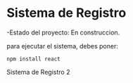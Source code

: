 <h1>Sistema de Registro</h1>

-Estado del proyecto: En construccion.

para ejecutar el sistema, debes poner:

``` npm install react ```

Sistema de Registro 2
